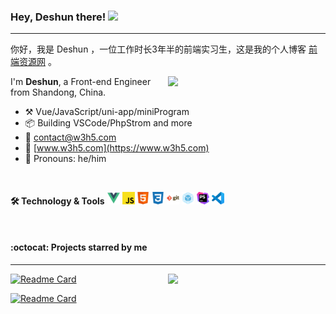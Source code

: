 ### Hey, Deshun there! <img src="https://media.giphy.com/media/hvRJCLFzcasrR4ia7z/giphy.gif" width="25px">
---

你好，我是 Deshun ，一位工作时长3年半的前端实习生，这是我的个人博客 [前端资源网](https://www.w3h5.com) 。

[<img align="right" width="50%" src="https://github-readme-stats.vercel.app/api?username=ideshun&count_private=true&show_icons=true">](https://github.com/ideshun)

I'm **Deshun**, a Front-end Engineer from Shandong, China.

-   :hammer_and_pick: Vue/JavaScript/uni-app/miniProgram
-   :package: Building VSCode/PhpStrom and more
-   :e-mail: contact@w3h5.com
-   :dash: [www.w3h5.com](https://www.w3h5.com)
-   :man: Pronouns: he/him

<br />

**:hammer_and_wrench: Technology & Tools**
<code><img height="20" src="https://github.com/ideshun/ideshun/blob/main/images/logo-Vue.png"></code>
<code><img height="20" src="https://github.com/ideshun/ideshun/blob/main/images/logo-JavaScript.png"></code>
<code><img height="20" src="https://github.com/ideshun/ideshun/blob/main/images/logo-HTML5.png"></code>
<code><img height="20" src="https://github.com/ideshun/ideshun/blob/main/images/logo-CSS3.png"></code>
<code><img height="20" src="https://github.com/ideshun/ideshun/blob/main/images/logo-Git.png"></code>
<code><img height="20" src="https://github.com/ideshun/ideshun/blob/main/images/logo-webpack.png"></code>
<code><img height="20" src="https://github.com/ideshun/ideshun/blob/main/images/logo-PhpStorm.png"></code>
<code><img height="20" src="https://github.com/ideshun/ideshun/blob/main/images/logo-VSCode.png"></code>

<br />

#### :octocat: Projects starred by me
---

[<img align="right" top="20" width="50%" src="https://github-readme-stats.vercel.app/api/top-langs/?username=ideshun&layout=compact">](https://github.com/ideshun)


[![Readme Card](https://github-readme-stats.vercel.app/api/pin/?username=ideshun&repo=miniProgram-tmp)](https://github.com/ideshun/miniProgram-tmp)

[![Readme Card](https://github-readme-stats.vercel.app/api/pin/?username=ideshun&repo=example)](https://github.com/ideshun/example)

